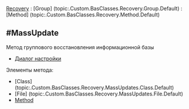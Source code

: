 ﻿---
Title: Компонент Recovery.MassUpdate
Keywords: Recovery
Link: .Recovery.MassUpdate
---

[Recovery](topic:.Custom.BasClasses.Recovery.Default) :
[Group]   (topic:.Custom.BasClasses.Recovery.Group.Default) :
[Method]  (topic:.Custom.BasClasses.Recovery.Method.Default)

#MassUpdate
---

Метод группового восстановления информационной базы

* [Диалог настройки](topic:.Custom.BasClasses.Recovery.MassUpdates.Settings.Default)

Элементы метода:

* [Class] (topic:.Custom.BasClasses.Recovery.MassUpdates.Class.Default)
* [File]  (topic:.Custom.BasClasses.Recovery.MassUpdates.File.Default)
* [Method](topic:.Custom.BasClasses.Recovery.MassUpdates.Method.Default)
